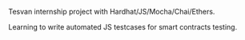 Tesvan internship project with Hardhat/JS/Mocha/Chai/Ethers.

Learning to write automated JS testcases for smart contracts testing.

